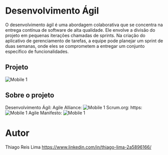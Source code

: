 # Desenvolvimento Ágil 
  O desenvolvimento ágil é uma abordagem colaborativa que se concentra na entrega contínua de software de alta qualidade. Ele envolve a divisão do projeto em pequenas iterações chamadas de sprints. Na criação do aplicativo de gerenciamento de tarefas, a equipe pode planejar um sprint de duas semanas, onde eles se comprometem a entregar um conjunto específico de funcionalidades.

## Projeto
![Mobile 1](https://static.scrum.org/web/images/community-400w.png)

## Sobre o projeto

Desenvolvimento Ágil:
Agile Alliance: ![Mobile 1](https://www.agilealliance.org/)
Scrum.org: https: ![Mobile 1](//www.scrum.org/)
Agile Manifesto: ![Mobile 1](http://agilemanifesto.org/)

# Autor
Thiago Reis Lima
https://www.linkedin.com/in/thiago-lima-2a5896166/
